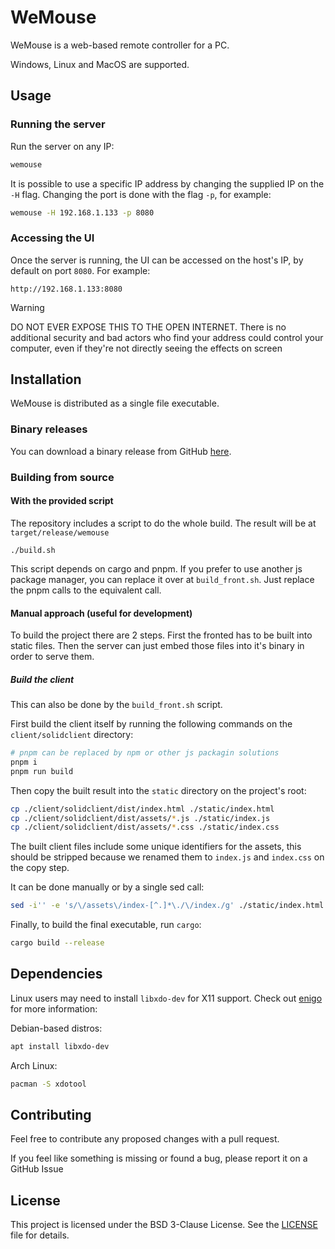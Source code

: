 # WeMouse

WeMouse is a web-based remote controller for a PC.

Windows, Linux and MacOS are supported.

## Usage

### Running the server

Run the server on any IP:

``` bash
wemouse 
```

It is possible to use a specific IP address by changing the supplied IP on the `-H` flag. Changing the port is done with the flag `-p`, for example:

``` bash
wemouse -H 192.168.1.133 -p 8080
```

### Accessing the UI

Once the server is running, the UI can be accessed on the host's IP, by default on port `8080`.
For example:

```
http://192.168.1.133:8080
```


> [!WARNING]
> DO NOT EVER EXPOSE THIS TO THE OPEN INTERNET. There is no additional security and bad actors who find your address could control your computer, even if they're not directly seeing the effects on screen


## Installation

WeMouse is distributed as a single file executable.

### Binary releases

You can download a binary release from GitHub [here](../../releases).

### Building from source

#### With the provided script

The repository includes a script to do the whole build. The result will be at `target/release/wemouse`

```
./build.sh
```
This script depends on cargo and pnpm. If you prefer to use another js package manager, you can replace it over at `build_front.sh`. Just replace the pnpm calls to the equivalent call.

#### Manual approach (useful for development)

To build the project there are 2 steps. First the fronted has to be built into static files. Then the server can just embed those files into it's binary in order to serve them.

##### Build the client

This can also be done by the `build_front.sh` script.

First build the client itself by running the following commands on the `client/solidclient` directory:
```bash
# pnpm can be replaced by npm or other js packagin solutions
pnpm i
pnpm run build
```

Then copy the built result into the `static` directory on the project's root:

``` bash
cp ./client/solidclient/dist/index.html ./static/index.html
cp ./client/solidclient/dist/assets/*.js ./static/index.js
cp ./client/solidclient/dist/assets/*.css ./static/index.css

```

The built client files include some unique identifiers for the assets, this should be stripped because we renamed them to `index.js` and `index.css` on the copy step. 

It can be done manually or by a single sed call:

``` bash
sed -i'' -e 's/\/assets\/index-[^.]*\./\/index./g' ./static/index.html
```

Finally, to build the final executable, run `cargo`:

```bash
cargo build --release
```


## Dependencies

Linux users may need to install `libxdo-dev` for X11 support. Check out [enigo](https://github.com/enigo-rs/enigo?tab=readme-ov-file#runtime-dependencies) for more information:


Debian-based distros:
```bash
apt install libxdo-dev
```

Arch Linux:
```bash
pacman -S xdotool
```



## Contributing

Feel free to contribute any proposed changes with a pull request.

If you feel like something is missing or found a bug, please report it on a GitHub Issue

## License

This project is licensed under the BSD 3-Clause License. See the [LICENSE](LICENSE) file for details.
